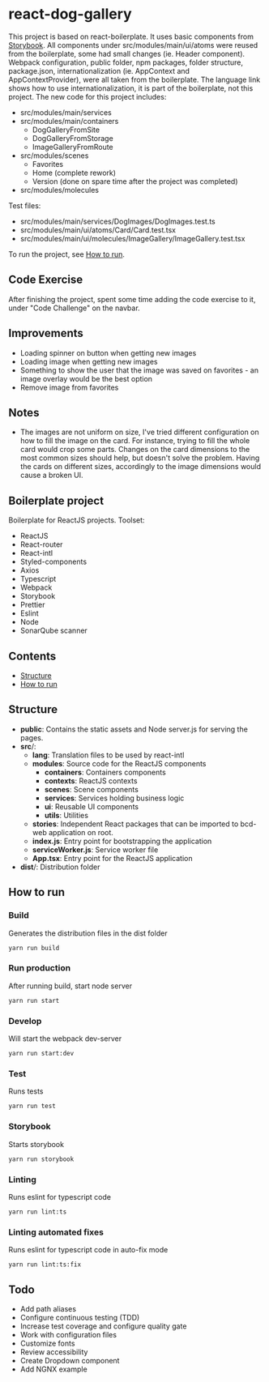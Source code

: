 # react-dog-gallery

This project is based on react-boilerplate. It uses basic components from [Storybook](https://5ccbc373887ca40020446347-qbeeoghter.chromatic.com/?path=/story/header--basic).
All components under src/modules/main/ui/atoms were reused from the boilerplate, some had small changes (ie. Header component). 
Webpack configuration, public folder, npm packages, folder structure, package.json, internationalization (ie. AppContext and AppContextProvider), were all taken from the boilerplate.
The language link shows how to use internationalization, it is part of the boilerplate, not this project.
The new code for this project includes:
* src/modules/main/services
* src/modules/main/containers
    - DogGalleryFromSite
    - DogGalleryFromStorage
    - ImageGalleryFromRoute
* src/modules/scenes
    - Favorites
    - Home (complete rework) 
    - Version (done on spare time after the project was completed)
* src/modules/molecules        

Test files:
* src/modules/main/services/DogImages/DogImages.test.ts
* src/modules/main/ui/atoms/Card/Card.test.tsx
* src/modules/main/ui/molecules/ImageGallery/ImageGallery.test.tsx

To run the project, see [How to run](#Howtorun).

## Code Exercise

After finishing the project, spent some time adding the code exercise to it, under "Code Challenge" on the navbar.

## Improvements

* Loading spinner on button when getting new images
* Loading image when getting new images
* Something to show the user that the image was saved on favorites - an image overlay would be the best option
* Remove image from favorites

## Notes

* The images are not uniform on size, I've tried different configuration on how to fill the image on the card. For instance, trying to fill the whole card would crop some parts.
Changes on the card dimensions to the most common sizes should help, but doesn't solve the problem. 
Having the cards on different sizes, accordingly to the image dimensions would cause a broken UI. 

## Boilerplate project

Boilerplate for ReactJS projects. Toolset:

* ReactJS
* React-router
* React-intl
* Styled-components
* Axios
* Typescript
* Webpack
* Storybook
* Prettier
* Eslint
* Node
* SonarQube scanner


## Contents

- [Structure](#structure)
- [How to run](#Howtorun)

## Structure

- **public**: Contains the static assets and Node server.js for serving the pages.
- **src**/:
  - **lang**: Translation files to be used by react-intl
  - **modules**: Source code for the ReactJS components
    - **containers**: Containers components
    - **contexts**: ReactJS contexts
    - **scenes**: Scene components
    - **services**: Services holding business logic
    - **ui**: Reusable UI components
    - **utils**: Utilities
  - **stories**: Independent React packages that can be imported to bcd-web application on root.
  - **index.js**: Entry point for bootstrapping the application
  - **serviceWorker.js**: Service worker file
  - **App.tsx**: Entry point for the ReactJS application
- **dist**/: Distribution folder

## How to run

### Build

Generates the distribution files in the dist folder
```shell
yarn run build
```

### Run production

After running build, start node server
```shell
yarn run start
```

### Develop

Will start the webpack dev-server 

```shell
yarn run start:dev
```

### Test

Runs tests

```shell
yarn run test
```

### Storybook

Starts storybook

```shell
yarn run storybook
```

### Linting

Runs eslint for typescript code

```shell
yarn run lint:ts
```

### Linting automated fixes

Runs eslint for typescript code in auto-fix mode

```shell
yarn run lint:ts:fix
```

## Todo

* Add path aliases
* Configure continuous testing (TDD)
* Increase test coverage and configure quality gate
* Work with configuration files
* Customize fonts
* Review accessibility
* Create Dropdown component
* Add NGNX example

